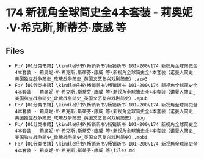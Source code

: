 # 174 新视角全球简史全4本套装 - 莉奥妮·V·希克斯,斯蒂芬·康威 等

## Files

- `F:/【01分类书籍】\kindle好书\畅销新书\畅销新书 101-200\174 新视角全球简史全4本套装 - 莉奥妮·V·希克斯,斯蒂芬·康威 等\新视角全球简史全4本套装（诺曼人简史_美国独立战争简史_玫瑰战争简史_英国文艺复兴戏剧简史）.azw3`
- `F:/【01分类书籍】\kindle好书\畅销新书\畅销新书 101-200\174 新视角全球简史全4本套装 - 莉奥妮·V·希克斯,斯蒂芬·康威 等\新视角全球简史全4本套装（诺曼人简史_美国独立战争简史_玫瑰战争简史_英国文艺复兴戏剧简史）.epub`
- `F:/【01分类书籍】\kindle好书\畅销新书\畅销新书 101-200\174 新视角全球简史全4本套装 - 莉奥妮·V·希克斯,斯蒂芬·康威 等\新视角全球简史全4本套装（诺曼人简史_美国独立战争简史_玫瑰战争简史_英国文艺复兴戏剧简史）.jpg`
- `F:/【01分类书籍】\kindle好书\畅销新书\畅销新书 101-200\174 新视角全球简史全4本套装 - 莉奥妮·V·希克斯,斯蒂芬·康威 等\新视角全球简史全4本套装（诺曼人简史_美国独立战争简史_玫瑰战争简史_英国文艺复兴戏剧简史）.mobi`
- `F:/【01分类书籍】\kindle好书\畅销新书\畅销新书 101-200\174 新视角全球简史全4本套装 - 莉奥妮·V·希克斯,斯蒂芬·康威 等\files.md`
